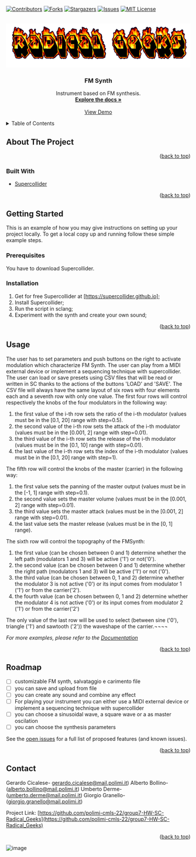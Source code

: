 <div id="top"></div>
<!--
*** Thanks for checking out the Best-README-Template. If you have a suggestion
*** that would make this better, please fork the repo and create a pull request
*** or simply open an issue with the tag "enhancement".
*** Don't forget to give the project a star!
*** Thanks again! Now go create something AMAZING! :D
-->



<!-- PROJECT SHIELDS -->
<!--
*** I'm using markdown "reference style" links for readability.
*** Reference links are enclosed in brackets [ ] instead of parentheses ( ).
*** See the bottom of this document for the declaration of the reference variables
*** for contributors-url, forks-url, etc. This is an optional, concise syntax you may use.
*** https://www.markdownguide.org/basic-syntax/#reference-style-links
-->
[![Contributors][contributors-shield]][contributors-url]
[![Forks][forks-shield]][forks-url]
[![Stargazers][stars-shield]][stars-url]
[![Issues][issues-shield]][issues-url]
[![MIT License][license-shield]][license-url]




<!-- PROJECT LOGO -->
<br />
<div align="center">
  <a href="https://github.com/polimi-cmls-22/group7-HW-SC-Radical_Geeks">
    <img src="logo.png" alt="Logo" width="640" height="120">
  </a>

<h3 align="center">FM Synth</h3>

  <p align="center">
   Instrument based on FM synthesis.
    <br />
    <a href="https://github.com/polimi-cmls-22/group7-HW-SC-Radical_Geeks"><strong>Explore the docs »</strong></a>
    <br />
    <br />
    <a href="https://github.com/polimi-cmls-22/group7-HW-SC-Radical_Geeks">View Demo</a>
  </p>
</div>



<!-- TABLE OF CONTENTS -->
<details>
  <summary>Table of Contents</summary>
  <ol>
    <li>
      <a href="#about-the-project">About The Project</a>
      <ul>
        <li><a href="#built-with">Built With</a></li>
      </ul>
    </li>
    <li>
      <a href="#getting-started">Getting Started</a>
      <ul>
        <li><a href="#prerequisites">Prerequisites</a></li>
        <li><a href="#installation">Installation</a></li>
      </ul>
    </li>
    <li><a href="#usage">Usage</a></li>
    <li><a href="#roadmap">Roadmap</a></li>
    <li><a href="#contact">Contact</a></li>

  </ol>
</details>



<!-- ABOUT THE PROJECT -->
## About The Project

<p align="right">(<a href="#top">back to top</a>)</p>

### Built With

* [Supercollider](https://supercollider.github.io/)


<p align="right">(<a href="#top">back to top</a>)</p>



<!-- GETTING STARTED -->
## Getting Started

This is an example of how you may give instructions on setting up your project locally.
To get a local copy up and running follow these simple example steps.

### Prerequisites
You have to download Supercollider.
### Installation

1. Get for free Supercollider at [https://supercollider.github.io];
2. Install Supercollider;  
3. Run the script in sclang;
4. Experiment with the synth and create your own sound;
   

<p align="right">(<a href="#top">back to top</a>)</p>

 

<!-- USAGE EXAMPLES -->
## Usage

The user has to set parameters and push buttons on the right to activate modulation which characterize FM Synth.
The user can play from a MIDI external device or implement a sequencing technique with supercollider.
The user can load or save presets using CSV files that will be read or written in SC thanks to the actions of the buttons 'LOAD' and 'SAVE'. The CSV file will always have the same layout of six rows with four elements each and a seventh row with only one value.
The first four rows will control respectively the knobs of the four modulators in the following way:
1.	the first value of the i-th row sets the ratio of the i-th modulator (values must be in the [0.1, 20] range with step=0.5). 
2.	the second value of the i-th row sets the attack of the i-th modulator (values must be in the [0.001, 2] range with step=0.01). 
3.	the third value of the i-th row sets the release of the i-th modulator (values must be in the [0.1, 10] range with step=0.01). 
4.	the last value of the i-th row sets the index of the i-th modulator (values must be in the [0.1, 20] range with step=1). 
		
The fifth row will control the knobs of the master (carrier) in the following way:
1.	the first value sets the panning of the master output (values must be in the [-1, 1] range with step=0.1). 
2.	the second value sets the master volume (values must be in the [0.001, 2] range with step=0.01).
3.	the third value sets the master attack (values must be in the [0.001, 2] range with step=0.01). 
4.	the last value sets the master release (values must be in the [0, 1] range). 

The sixth row will control the topography of the FMSynth:
1.	the first value (can be chosen between 0 and 1) determine whether the left path (modulators 1 and 3) will be active ('1') or not('0').
2.	the second value (can be chosen between 0 and 1) determine whether the right path (modulators 1 and 3) will be active ('1') or not ('0').
3.	the third value (can be chosen between 0, 1 and 2) determine whether the modulator 3 is not active ('0') or its input comes from modulator 1 ('1') or from the carrier('2').
4.	the fourth value (can be chosen between 0, 1 and 2) determine whether the modulator 4 is not active ('0') or its input comes from modulator 2 ('1') or from the carrier('2')	

The only value of the last row will be used to select (between sine ('0'), triangle ('1') and sawtooth ('2')) the waveshape of the carrier.¬¬¬¬




_For more examples, please refer to the [Documentation](https://example.com)_

<p align="right">(<a href="#top">back to top</a>)</p>



<!-- ROADMAP -->
## Roadmap

- [ ] customizable FM synth, salvataggio e carimento file 
- [ ] you can save and upload from file
- [ ] you can create any sound and combine any effect
- [ ] For playing your instrument you can either use a MIDI external device or implement a sequencing technique with supercollider
- [ ] you can choose a sinusoidal wave, a square wave or a as master oscilation 
- [ ] you can choose the synthesis parameters

See the [open issues](https://github.com/polimi-cmls-22/group7-HW-SC-Radical_Geeks/issues) for a full list of proposed features (and known issues).

<p align="right">(<a href="#top">back to top</a>)</p>




<!-- CONTACT -->
## Contact

Gerardo Cicalese- gerardo.cicalese@mail.polimi.it)
Alberto Bollino- (alberto.bollino@mail.polimi.it)
Umberto Derme- (umberto.derme@mail.polimi.it)
Giorgio Granello- (giorgio.granello@mail.polimi.it)

Project Link: [https://github.com/polimi-cmls-22/group7-HW-SC-Radical_Geeks](https://github.com/polimi-cmls-22/group7-HW-SC-Radical_Geeks)

<p align="right">(<a href="#top">back to top</a>)</p>



<!-- MARKDOWN LINKS & IMAGES -->
<!-- https://www.markdownguide.org/basic-syntax/#reference-style-links -->
[contributors-shield]: https://img.shields.io/github/contributors/github_username/repo_name.svg?style=for-the-badge
[contributors-url]: https://github.com/github_username/repo_name/graphs/contributors
[forks-shield]: https://img.shields.io/github/forks/github_username/repo_name.svg?style=for-the-badge
[forks-url]: https://github.com/github_username/repo_name/network/members
[stars-shield]: https://img.shields.io/github/stars/github_username/repo_name.svg?style=for-the-badge
[stars-url]: https://github.com/github_username/repo_name/stargazers
[issues-shield]: https://img.shields.io/github/issues/github_username/repo_name.svg?style=for-the-badge
[issues-url]: https://github.com/github_username/repo_name/issues
[license-shield]: https://img.shields.io/github/license/github_username/repo_name.svg?style=for-the-badge
[license-url]: https://github.com/github_username/repo_name/blob/master/LICENSE.txt
[linkedin-shield]: https://img.shields.io/badge/-LinkedIn-black.svg?style=for-the-badge&logo=linkedin&colorB=555
 [product-screenshot]: images/screenshot.png

![image](https://user-images.githubusercontent.com/96493963/161432172-9a6880eb-9385-400c-9759-ccb4dbc7c476.png)
